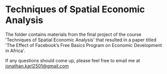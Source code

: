 # Techniques of Spatial Economic Analysis

The folder contains materials from the final project of the course 'Techniques of Spatial Economic Analysis' that resulted in a paper titled 'The Effect of Facebook’s Free Basics Program on Economic Development in Africa'. 

If any questions should come up, please feel free to email me at jonathan.karl2501@gmail.com
